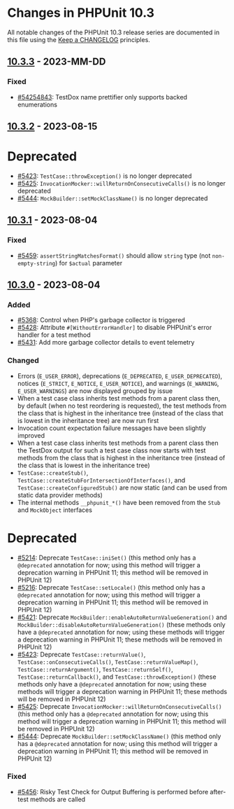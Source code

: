 # Changes in PHPUnit 10.3

All notable changes of the PHPUnit 10.3 release series are documented in this file using the [Keep a CHANGELOG](https://keepachangelog.com/) principles.

## [10.3.3] - 2023-MM-DD

### Fixed

* [#54254843](https://github.com/sebastianbergmann/phpunit/issues/5484): TestDox name prettifier only supports backed enumerations

## [10.3.2] - 2023-08-15

# Deprecated

* [#5423](https://github.com/sebastianbergmann/phpunit/issues/5423): `TestCase::throwException()` is no longer deprecated
* [#5425](https://github.com/sebastianbergmann/phpunit/issues/5425): `InvocationMocker::willReturnOnConsecutiveCalls()` is no longer deprecated
* [#5444](https://github.com/sebastianbergmann/phpunit/issues/5444): `MockBuilder::setMockClassName()` is no longer deprecated

## [10.3.1] - 2023-08-04

### Fixed

* [#5459](https://github.com/sebastianbergmann/phpunit/issues/5459): `assertStringMatchesFormat()` should allow `string` type (not `non-empty-string`) for `$actual` parameter

## [10.3.0] - 2023-08-04

### Added

* [#5368](https://github.com/sebastianbergmann/phpunit/pull/5368): Control when PHP's garbage collector is triggered
* [#5428](https://github.com/sebastianbergmann/phpunit/issues/5428): Attribute `#[WithoutErrorHandler]` to disable PHPUnit's error handler for a test method
* [#5431](https://github.com/sebastianbergmann/phpunit/pull/5431): Add more garbage collector details to event telemetry

### Changed

* Errors (`E_USER_ERROR`), deprecations (`E_DEPRECATED`, `E_USER_DEPRECATED`), notices (`E_STRICT`, `E_NOTICE`, `E_USER_NOTICE`), and warnings (`E_WARNING`, `E_USER_WARNINGS`) are now displayed grouped by issue
* When a test case class inherits test methods from a parent class then, by default (when no test reordering is requested), the test methods from the class that is highest in the inheritance tree (instead of the class that is lowest in the inheritance tree) are now run first
* Invocation count expectation failure messages have been slightly improved
* When a test case class inherits test methods from a parent class then the TestDox output for such a test case class now starts with test methods from the class that is highest in the inheritance tree (instead of the class that is lowest in the inheritance tree)
* `TestCase::createStub()`, `TestCase::createStubForIntersectionOfInterfaces()`, and `TestCase::createConfiguredStub()` are now static (and can be used from static data provider methods)
* The internal methods `__phpunit_*()` have been removed from the `Stub` and `MockObject` interfaces

# Deprecated

* [#5214](https://github.com/sebastianbergmann/phpunit/issues/5214): Deprecate `TestCase::iniSet()` (this method only has a `@deprecated` annotation for now; using this method will trigger a deprecation warning in PHPUnit 11; this method will be removed in PHPUnit 12)
* [#5216](https://github.com/sebastianbergmann/phpunit/issues/5216): Deprecate `TestCase::setLocale()` (this method only has a `@deprecated` annotation for now; using this method will trigger a deprecation warning in PHPUnit 11; this method will be removed in PHPUnit 12)
* [#5421](https://github.com/sebastianbergmann/phpunit/issues/5421): Deprecate `MockBuilder::enableAutoReturnValueGeneration()` and `MockBuilder::disableAutoReturnValueGeneration()` (these methods only have a `@deprecated` annotation for now; using these methods will trigger a deprecation warning in PHPUnit 11; these methods will be removed in PHPUnit 12)
* [#5423](https://github.com/sebastianbergmann/phpunit/issues/5423): Deprecate `TestCase::returnValue()`, `TestCase::onConsecutiveCalls()`, `TestCase::returnValueMap()`, `TestCase::returnArgument()`, `TestCase::returnSelf()`, `TestCase::returnCallback()`, and `TestCase::throwException()` (these methods only have a `@deprecated` annotation for now; using these methods will trigger a deprecation warning in PHPUnit 11; these methods will be removed in PHPUnit 12)
* [#5425](https://github.com/sebastianbergmann/phpunit/issues/5425): Deprecate `InvocationMocker::willReturnOnConsecutiveCalls()` (this method only has a `@deprecated` annotation for now; using this method will trigger a deprecation warning in PHPUnit 11; this method will be removed in PHPUnit 12)
* [#5444](https://github.com/sebastianbergmann/phpunit/issues/5444): Deprecate `MockBuilder::setMockClassName()` (this method only has a `@deprecated` annotation for now; using this method will trigger a deprecation warning in PHPUnit 11; this method will be removed in PHPUnit 12)

### Fixed

* [#5456](https://github.com/sebastianbergmann/phpunit/issues/5456): Risky Test Check for Output Buffering is performed before after-test methods are called

[10.3.3]: https://github.com/sebastianbergmann/phpunit/compare/10.3.2...10.3
[10.3.2]: https://github.com/sebastianbergmann/phpunit/compare/10.3.1...10.3.2
[10.3.1]: https://github.com/sebastianbergmann/phpunit/compare/10.3.0...10.3.1
[10.3.0]: https://github.com/sebastianbergmann/phpunit/compare/10.2.7...10.3.0
